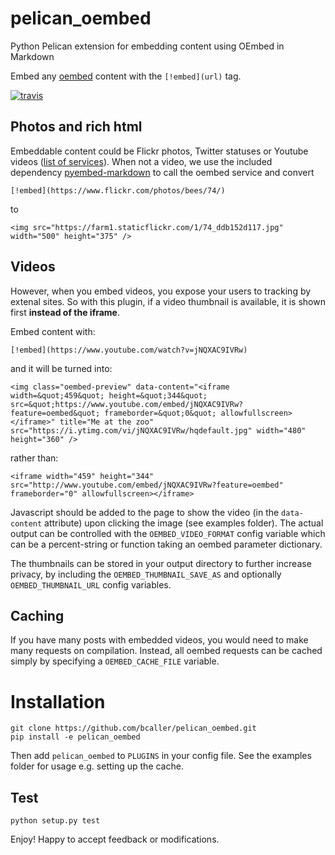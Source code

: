 # pelican_oembed
Python Pelican extension for embedding content using OEmbed in Markdown

Embed any [oembed](http://www.oembed.com/) content with the `[!embed](url)` tag.

[![travis](https://travis-ci.org/bcaller/pelican_oembed.svg)](https://travis-ci.org/bcaller/pelican_oembed)

## Photos and rich html

Embeddable content could be Flickr photos, Twitter statuses or Youtube videos ([list of services](http://www.oembed.com/)).
When not a video, we use the included dependency [pyembed-markdown](https://github.com/pyembed/pyembed-markdown) to call the oembed service and convert
```
[!embed](https://www.flickr.com/photos/bees/74/)
```
to
```
<img src="https://farm1.staticflickr.com/1/74_ddb152d117.jpg" width="500" height="375" />
```

## Videos

However, when you embed videos, you expose your users to tracking by extenal sites.
So with this plugin, if a video thumbnail is available, it is shown first **instead of the iframe**.

Embed content with:

```
[!embed](https://www.youtube.com/watch?v=jNQXAC9IVRw)
```

and it will be turned into:

```
<img class="oembed-preview" data-content="<iframe width=&quot;459&quot; height=&quot;344&quot; src=&quot;https://www.youtube.com/embed/jNQXAC9IVRw?feature=oembed&quot; frameborder=&quot;0&quot; allowfullscreen></iframe>" title="Me at the zoo" src="https://i.ytimg.com/vi/jNQXAC9IVRw/hqdefault.jpg" width="480" height="360" />
```

rather than:

```
<iframe width="459" height="344" src="http://www.youtube.com/embed/jNQXAC9IVRw?feature=oembed" frameborder="0" allowfullscreen></iframe>
```

Javascript should be added to the page to show the video (in the `data-content` attribute) upon clicking the image (see examples folder).
The actual output can be controlled with the `OEMBED_VIDEO_FORMAT` config variable which can be a percent-string or function taking an oembed parameter dictionary.


The thumbnails can be stored in your output directory to further increase privacy, by including the `OEMBED_THUMBNAIL_SAVE_AS` and optionally `OEMBED_THUMBNAIL_URL` config variables.

## Caching

If you have many posts with embedded videos, you would need to make many requests on compilation.
Instead, all oembed requests can be cached simply by specifying a `OEMBED_CACHE_FILE` variable.

# Installation

```
git clone https://github.com/bcaller/pelican_oembed.git
pip install -e pelican_oembed
```

Then add `pelican_oembed` to `PLUGINS` in your config file. See the examples folder for usage e.g. setting up the cache.

## Test
`python setup.py test` 

Enjoy! Happy to accept feedback or modifications.
